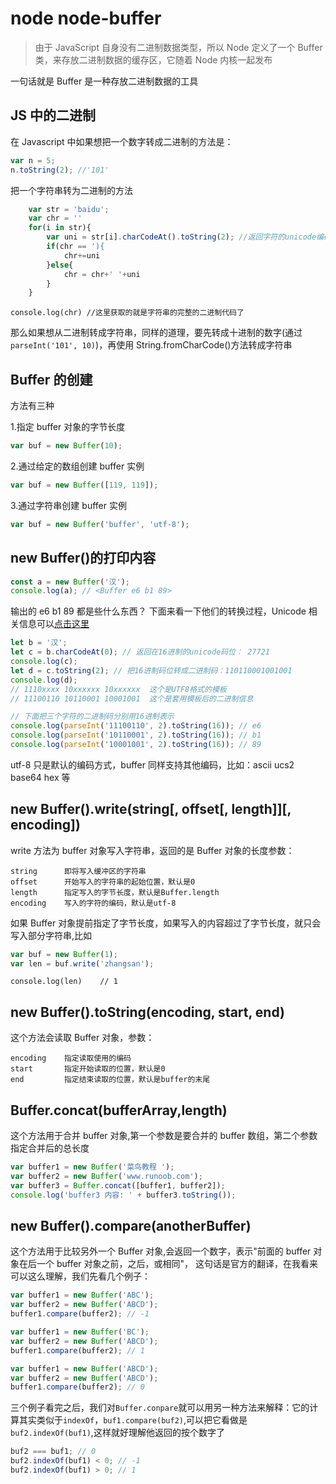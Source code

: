 <!-- Date: 2017-04-12 17:00 -->

# node node-buffer

> 由于 JavaScript 自身没有二进制数据类型，所以 Node 定义了一个 Buffer 类，来存放二进制数据的缓存区，它随着 Node 内核一起发布

一句话就是 Buffer 是一种存放二进制数据的工具

## JS 中的二进制

在 Javascript 中如果想把一个数字转成二进制的方法是：

```js
var n = 5;
n.toString(2); //'101'
```

把一个字符串转为二进制的方法

```js
    var str = 'baidu';
    var chr = ''
    for(i in str){
        var uni = str[i].charCodeAt().toString(2); //返回字符的unicode编码，类型是十进制的数字。后面的toString(2)目的是把unicode编码转为二进制
        if(chr == '){
            chr+=uni
        }else{
            chr = chr+' '+uni
        }
    }
```

    console.log(chr) //这里获取的就是字符串的完整的二进制代码了

那么如果想从二进制转成字符串，同样的道理，要先转成十进制的数字(通过 `parseInt('101', 10)`)，再使用 String.fromCharCode()方法转成字符串

## Buffer 的创建

方法有三种

1.指定 buffer 对象的字节长度

```js
var buf = new Buffer(10);
```

2.通过给定的数组创建 buffer 实例

```js
var buf = new Buffer([119, 119]);
```

3.通过字符串创建 buffer 实例

```js
var buf = new Buffer('buffer', 'utf-8');
```

## new Buffer()的打印内容

```js
const a = new Buffer('汉');
console.log(a); // <Buffer e6 b1 89>
```

输出的 e6 b1 89 都是些什么东西？ 下面来看一下他们的转换过程，Unicode 相关信息可以[点击这里](../unicode-ascii/index.md)

```js
let b = '汉';
let c = b.charCodeAt(0); // 返回在16进制的unicode码位： 27721
console.log(c);
let d = c.toString(2); // 把16进制码位转成二进制码：110110001001001
console.log(d);
// 1110xxxx 10xxxxxx 10xxxxxx  这个是UTF8格式的模板
// 11100110 10110001 10001001  这个是套用模板后的二进制信息

// 下面把三个字符的二进制码分别用16进制表示
console.log(parseInt('11100110', 2).toString(16)); // e6
console.log(parseInt('10110001', 2).toString(16)); // b1
console.log(parseInt('10001001', 2).toString(16)); // 89
```

utf-8 只是默认的编码方式，buffer 同样支持其他编码，比如：ascii ucs2 base64 hex 等

## new Buffer().write(string[, offset[, length]][, encoding])

write 方法为 buffer 对象写入字符串，返回的是 Buffer 对象的长度参数：

    string      即将写入缓冲区的字符串
    offset      开始写入的字符串的起始位置，默认是0
    length      指定写入的字节长度，默认是Buffer.length
    encoding    写入的字符的编码，默认是utf-8

如果 Buffer 对象提前指定了字节长度，如果写入的内容超过了字节长度，就只会写入部分字符串,比如

```js
var buf = new Buffer(1);
var len = buf.write('zhangsan');
```

    console.log(len)    // 1

## new Buffer().toString(encoding, start, end)

这个方法会读取 Buffer 对象，参数：

    encoding    指定读取使用的编码
    start       指定开始读取的位置，默认是0
    end         指定结束读取的位置，默认是buffer的末尾

## Buffer.concat(bufferArray,length)

这个方法用于合并 buffer 对象,第一个参数是要合并的 buffer 数组，第二个参数指定合并后的总长度

```js
var buffer1 = new Buffer('菜鸟教程 ');
var buffer2 = new Buffer('www.runoob.com');
var buffer3 = Buffer.concat([buffer1, buffer2]);
console.log('buffer3 内容: ' + buffer3.toString());
```

## new Buffer().compare(anotherBuffer)

这个方法用于比较另外一个 Buffer 对象,会返回一个数字，表示"前面的 buffer 对象在后一个 buffer 对象之前，之后，或相同"， 这句话是官方的翻译，在我看来可以这么理解，我们先看几个例子：

```js
var buffer1 = new Buffer('ABC');
var buffer2 = new Buffer('ABCD');
buffer1.compare(buffer2); // -1

var buffer1 = new Buffer('BC');
var buffer2 = new Buffer('ABCD');
buffer1.compare(buffer2); // 1

var buffer1 = new Buffer('ABCD');
var buffer2 = new Buffer('ABCD');
buffer1.compare(buffer2); // 0
```

三个例子看完之后，我们对`Buffer.conpare`就可以用另一种方法来解释：它的计算其实类似于`indexOf`，`buf1.compare(buf2)`,可以把它看做是`buf2.indexOf(buf1)`,这样就好理解他返回的按个数字了

```js
buf2 === buf1; // 0
buf2.indexOf(buf1) < 0; // -1
buf2.indexOf(buf1) > 0; // 1
```
